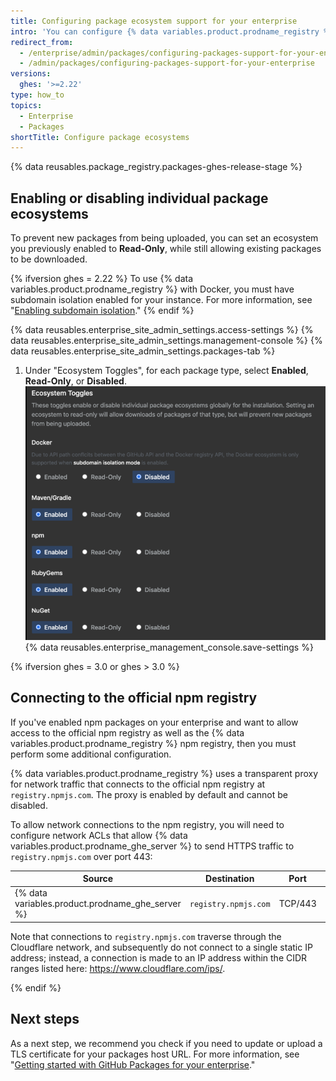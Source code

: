 ```yaml
---
title: Configuring package ecosystem support for your enterprise
intro: 'You can configure {% data variables.product.prodname_registry %} for your enterprise by globally enabling or disabling individual package ecosystems on your enterprise, including Docker, RubyGems, npm, Apache Maven, Gradle, or NuGet. Learn about other configuration requirements to support specific package ecosystems.'
redirect_from:
  - /enterprise/admin/packages/configuring-packages-support-for-your-enterprise
  - /admin/packages/configuring-packages-support-for-your-enterprise
versions:
  ghes: '>=2.22'
type: how_to
topics:
  - Enterprise
  - Packages
shortTitle: Configure package ecosystems
---
```


{% data reusables.package_registry.packages-ghes-release-stage %}

## Enabling or disabling individual package ecosystems

To prevent new packages from being uploaded, you can set an ecosystem you previously enabled to **Read-Only**, while still allowing existing packages to be downloaded.

{% ifversion ghes = 2.22 %}
To use {% data variables.product.prodname_registry %} with Docker, you must have subdomain isolation enabled for your instance. For more information, see "[Enabling subdomain isolation](/enterprise/admin/configuration/enabling-subdomain-isolation)."
{% endif %}

{% data reusables.enterprise_site_admin_settings.access-settings %}
{% data reusables.enterprise_site_admin_settings.management-console %}
{% data reusables.enterprise_site_admin_settings.packages-tab %}
1. Under "Ecosystem Toggles", for each package type, select **Enabled**, **Read-Only**, or **Disabled**.
  ![Ecosystem toggles](/assets/images/enterprise/site-admin-settings/ecosystem-toggles.png)
{% data reusables.enterprise_management_console.save-settings %}

{% ifversion ghes = 3.0 or ghes > 3.0 %}
## Connecting to the official npm registry

If you've enabled npm packages on your enterprise and want to allow access to the official npm registry as well as the {% data variables.product.prodname_registry %} npm registry, then you must perform some additional configuration.

{% data variables.product.prodname_registry %} uses a transparent proxy for network traffic that connects to the official npm registry at `registry.npmjs.com`. The proxy is enabled by default and cannot be disabled.

To allow network connections to the npm registry, you will need to configure network ACLs that allow {% data variables.product.prodname_ghe_server %} to send HTTPS traffic to `registry.npmjs.com`  over port 443:

| Source | Destination | Port | Type |
|---|---|---|---|
| {% data variables.product.prodname_ghe_server %} | `registry.npmjs.com` | TCP/443 | HTTPS |

Note that connections to `registry.npmjs.com` traverse through the Cloudflare network, and subsequently do not connect to a single static IP address; instead, a connection is made to an IP address within the CIDR ranges listed here: https://www.cloudflare.com/ips/.

{% endif %}

## Next steps

As a next step, we recommend you check if you need to update or upload a TLS certificate for your packages host URL. For more information, see "[Getting started with GitHub Packages for your enterprise](/admin/packages/getting-started-with-github-packages-for-your-enterprise)."
